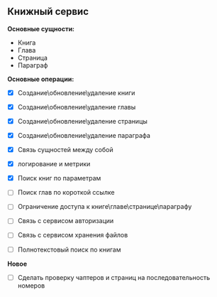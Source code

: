 ## Книжный сервис

**Основные сущности:**
- Книга
- Глава
- Страница
- Параграф

**Основные операции:**
- [x] Создание\обновление\удаление книги
- [x] Создание\обновление\удаление главы
- [x] Создание\обновление\удаление страницы
- [x] Создание\обновление\удаление параграфа
- [x] Связь сущностей между собой
- [x] логирование и метрики
- [x] Поиск книг по параметрам
- [ ] Поиск глав по короткой ссылке
- [ ] Ограничение доступа к книге\главе\странице\параграфу
- [ ] Связь с сервисом авторизации
- [ ] Связь с сервисом хранения файлов
- [ ] Полнотекстовый поиск по книгам


**Новое**
- [ ] Сделать проверку чаптеров и страниц на последовательность номеров

